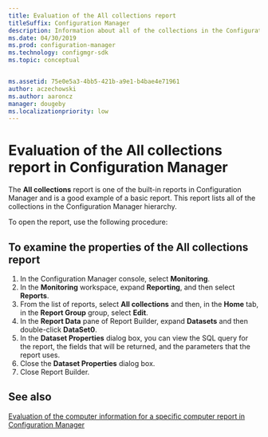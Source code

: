 ```yaml
---
title: Evaluation of the All collections report
titleSuffix: Configuration Manager
description: Information about all of the collections in the Configuration Manager hierarchy.
ms.date: 04/30/2019
ms.prod: configuration-manager
ms.technology: configmgr-sdk
ms.topic: conceptual


ms.assetid: 75e0e5a3-4bb5-421b-a9e1-b4bae4e71961
author: aczechowski
ms.author: aaroncz
manager: dougebyms.localizationpriority: low
---
```


# Evaluation of the All collections report in Configuration Manager

The **All collections** report is one of the built-in reports in Configuration Manager and is a good example of a basic report. This report lists all of the collections in the Configuration Manager hierarchy.

To open the report, use the following procedure:

## To examine the properties of the All collections report

1. In the Configuration Manager console, select **Monitoring**.
1. In the **Monitoring** workspace, expand **Reporting**, and then select **Reports**.
1. From the list of reports, select **All collections** and then, in the **Home** tab, in the **Report Group** group, select **Edit**.
1. In the **Report Data** pane of Report Builder, expand **Datasets** and then double-click **DataSet0**.
1. In the **Dataset Properties** dialog box, you can view the SQL query for the report, the fields that will be returned, and the parameters that the report uses.
1. Close the **Dataset Properties** dialog box.
1. Close Report Builder.

## See also

[Evaluation of the computer information for a specific computer report in Configuration Manager](evaluation-computer-information-report-configuration-manager.md)

